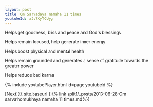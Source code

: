 ```yaml
---
layout: post
title: Om Sarvadaya namaha 11 times
youtubeId: a3b7XyTCUyg
---
```

 
 
Helps get goodness, bliss and peace and God's blessings
 
Helps remain focused, help generate inner energy 
 
Helps boost physical and mental health 
 
Helps remain grounded and generates a sense of gratitude towards the greater power 
 
Helps reduce bad karma
 
 
 
 


{% include youtubePlayer.html id=page.youtubeId %}
 
[Next]({{ site.baseurl }}{% link  split1/_posts/2013-06-28-Om sarvathomukhaya namaha 11 times.md%})
 
